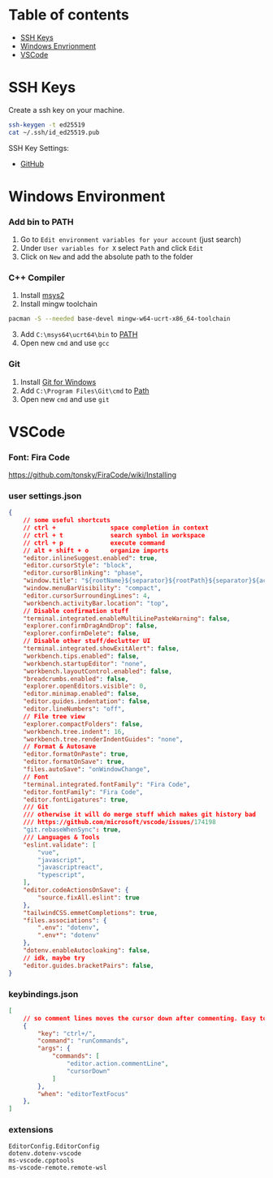 # Table of contents
* [SSH Keys](#ssh-keys)
* [Windows Envrionment](#windows-environment)
* [VSCode](#vscode)

# SSH Keys
Create a ssh key on your machine.
```bash
ssh-keygen -t ed25519
cat ~/.ssh/id_ed25519.pub
```
SSH Key Settings:
- [GitHub](https://github.com/settings/keys)

# Windows Environment
### Add bin to PATH
1. Go to `Edit environment variables for your account` (just search)
2. Under `User variables for X` select `Path` and click `Edit`
3. Click on `New` and add the absolute path to the folder

### C++ Compiler
1. Install [msys2](https://www.msys2.org/)
2. Install mingw toolchain
```bash
pacman -S --needed base-devel mingw-w64-ucrt-x86_64-toolchain
```
3. Add `C:\msys64\ucrt64\bin` to [PATH](#add-bin-to-path)
4. Open new `cmd` and use `gcc`

### Git
1. Install [Git for Windows](https://git-scm.com/download/win)
2. Add `C:\Program Files\Git\cmd` to [Path](#add-bin-to-path)
3. Open new `cmd` and use `git`

# VSCode
### Font: Fira Code
https://github.com/tonsky/FiraCode/wiki/Installing

### user settings.json
```json
{
    // some useful shortcuts
    // ctrl +               space completion in context
    // ctrl + t             search symbol in workspace
    // ctrl + p             execute command
    // alt + shift + o      organize imports 
    "editor.inlineSuggest.enabled": true,
    "editor.cursorStyle": "block",
    "editor.cursorBlinking": "phase",
    "window.title": "${rootName}${separator}${rootPath}${separator}${activeEditorShort}",
    "window.menuBarVisibility": "compact",
    "editor.cursorSurroundingLines": 4,
    "workbench.activityBar.location": "top",
    // Disable confirmation stuff 
    "terminal.integrated.enableMultiLinePasteWarning": false,
    "explorer.confirmDragAndDrop": false,
    "explorer.confirmDelete": false,
    // Disable other stuff/declutter UI
    "terminal.integrated.showExitAlert": false,
    "workbench.tips.enabled": false,
    "workbench.startupEditor": "none",
    "workbench.layoutControl.enabled": false,
    "breadcrumbs.enabled": false,
    "explorer.openEditors.visible": 0,
    "editor.minimap.enabled": false,
    "editor.guides.indentation": false,
    "editor.lineNumbers": "off",
    // File tree view
    "explorer.compactFolders": false,
    "workbench.tree.indent": 16,
    "workbench.tree.renderIndentGuides": "none",
    // Format & Autosave
    "editor.formatOnPaste": true,
    "editor.formatOnSave": true,
    "files.autoSave": "onWindowChange",
    // Font
    "terminal.integrated.fontFamily": "Fira Code",
    "editor.fontFamily": "Fira Code",
    "editor.fontLigatures": true,
    /// Git 
    /// otherwise it will do merge stuff which makes git history bad 
    /// https://github.com/microsoft/vscode/issues/174198 
    "git.rebaseWhenSync": true,
    /// Languages & Tools
    "eslint.validate": [
        "vue",
        "javascript",
        "javascriptreact",
        "typescript",
    ],
    "editor.codeActionsOnSave": {
        "source.fixAll.eslint": true
    },
    "tailwindCSS.emmetCompletions": true,
    "files.associations": {
        ".env": "dotenv",
        ".env*": "dotenv"
    },
    "dotenv.enableAutocloaking": false,
    // idk, maybe try 
    "editor.guides.bracketPairs": false,
}
```
### keybindings.json
```json
[
    // so comment lines moves the cursor down after commenting. Easy to comment multiple lines
    {
        "key": "ctrl+/",
        "command": "runCommands",
        "args": {
            "commands": [
                "editor.action.commentLine",
                "cursorDown"
            ]
        },
        "when": "editorTextFocus"
    },
]
```
### extensions
```text
EditorConfig.EditorConfig
dotenv.dotenv-vscode
ms-vscode.cpptools
ms-vscode-remote.remote-wsl
```

